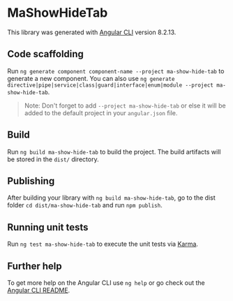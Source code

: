 # MaShowHideTab

This library was generated with [Angular CLI](https://github.com/angular/angular-cli) version 8.2.13.

## Code scaffolding

Run `ng generate component component-name --project ma-show-hide-tab` to generate a new component. You can also use `ng generate directive|pipe|service|class|guard|interface|enum|module --project ma-show-hide-tab`.
> Note: Don't forget to add `--project ma-show-hide-tab` or else it will be added to the default project in your `angular.json` file. 

## Build

Run `ng build ma-show-hide-tab` to build the project. The build artifacts will be stored in the `dist/` directory.

## Publishing

After building your library with `ng build ma-show-hide-tab`, go to the dist folder `cd dist/ma-show-hide-tab` and run `npm publish`.

## Running unit tests

Run `ng test ma-show-hide-tab` to execute the unit tests via [Karma](https://karma-runner.github.io).

## Further help

To get more help on the Angular CLI use `ng help` or go check out the [Angular CLI README](https://github.com/angular/angular-cli/blob/master/README.md).
